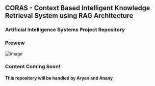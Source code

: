 ## CORAS - Context Based Intelligent Knowledge Retrieval System using RAG Architecture 
### Artificial Intelligence Systems Project Repository

### Preview

![image](https://github.com/user-attachments/assets/caceae83-5405-485a-9682-87d64ff02188)

### Content Coming Soon!

#### This repository will be handled by Aryan and Anany
